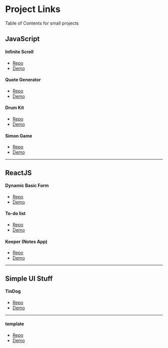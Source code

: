 # Project Links
Table of Contents for small projects

## JavaScript

#### Infinite Scroll
* [Repo](https://github.com/miabueno/infinite-scroll)
* [Demo](https://miabueno.github.io/infinite-scroll/)

#### Quote Generator
* [Repo](https://github.com/miabueno/quote-generator)
* [Demo](https://miabueno.github.io/quote-generator/)

#### Drum Kit
* [Repo](https://github.com/miabueno/drum-kit)
* [Demo](https://miabueno.github.io/drum-kit/)

#### Simon Game
* [Repo](https://github.com/miabueno/simon-game)
* [Demo](https://miabueno.github.io/simon-game/)

***

## ReactJS

#### Dynamic Basic Form
* [Repo](https://github.com/miabueno/es6-spread-operator)
* [Demo](codesandbox.io/s/github/miabueno/es6-spread-operator)

#### To-do list
* [Repo](https://github.com/miabueno/todo-list-component-tree)
* [Demo](https://codesandbox.io/s/github/miabueno/todo-list-component-tree)

#### Keeper (Notes App)
* [Repo](https://github.com/miabueno/keeper-notes-app)
* [Demo](https://codesandbox.io/s/github/miabueno/keeper-notes-app)

***

## Simple UI Stuff

#### TinDog
* [Repo](https://github.com/miabueno/tindog)
* [Demo](https://miabueno.github.io/tindog/)

***

#### template
* [Repo]()
* [Demo]()

